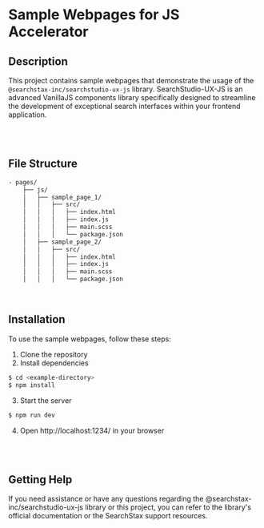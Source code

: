 # Sample Webpages for JS Accelerator

## Description

This project contains sample webpages that demonstrate the usage of the `@searchstax-inc/searchstudio-ux-js` library. SearchStudio-UX-JS is an advanced VanillaJS components library specifically designed to streamline the development of exceptional search interfaces within your frontend application.

<br/><br/>

## File Structure
```bash
- pages/
    ├── js/
    │   ├── sample_page_1/
    │   │   ├── src/
    │   │   │   ├── index.html
    │   │   │   ├── index.js
    │   │   │   ├── main.scss
    │   │   │   └── package.json
    │   ├── sample_page_2/
    │   │   ├── src/
    │   │   │   ├── index.html
    │   │   │   ├── index.js
    │   │   │   ├── main.scss
    │   │   │   └── package.json

```
<br/>

## Installation

To use the sample webpages, follow these steps:

1. Clone the repository
2. Install dependencies
```bash
$ cd <example-directory>
$ npm install
```
3. Start the server 
```bash
$ npm run dev
```

4. Open http://localhost:1234/ in your browser

<br/><br/>

## Getting Help
If you need assistance or have any questions regarding the @searchstax-inc/searchstudio-ux-js library or this project, you can refer to the library's official documentation or the SearchStax support resources.

